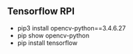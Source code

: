 ## Tensorflow RPI 




- pip3 install opencv-python==3.4.6.27
- pip show opencv-python
- pip install tensorflow
